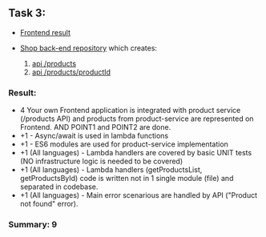 ## Task 3:

* [Frontend result](d3spaovdk7g2yp.cloudfront.net)

* [Shop back-end repository](https://github.com/skyris/shop-back-end/tree/task3/api)
which creates:
  1. [api /products](https://mhxfvszlp9.execute-api.eu-north-1.amazonaws.com/dev/products)
  2. [api /products/productId](https://mhxfvszlp9.execute-api.eu-north-1.amazonaws.com/dev/products/7597ea4a-b10c-45c5-9345-fc73c48a80a1)

### Result: 
* 4 Your own Frontend application is integrated with product service (/products API) and products from product-service are represented on Frontend. AND POINT1 and POINT2 are done.
* +1 - Async/await is used in lambda functions
* +1 - ES6 modules are used for product-service implementation
* +1 (All languages) - Lambda handlers are covered by basic UNIT tests (NO infrastructure logic is needed to be covered)
* +1 (All languages) - Lambda handlers (getProductsList, getProductsById) code is written not in 1 single module (file) and separated in codebase.
* +1 (All languages) - Main error scenarious are handled by API ("Product not found" error).

### Summary: 9
